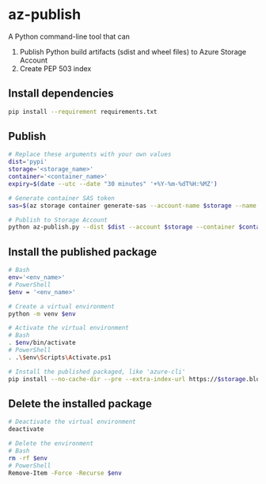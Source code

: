 # az-publish

A Python command-line tool that can

1. Publish Python build artifacts (sdist and wheel files) to Azure Storage Account
2. Create PEP 503 index 

## Install dependencies

```sh
pip install --requirement requirements.txt
```

## Publish

```sh
# Replace these arguments with your own values 
dist='pypi'
storage='<storage_name>'
container='<container_name>'
expiry=$(date --utc --date "30 minutes" '+%Y-%m-%dT%H:%MZ')

# Generate container SAS token
sas=$(az storage container generate-sas --account-name $storage --name $container --expiry $expiry --permissions cwl --output tsv)

# Publish to Storage Account
python az-publish.py --dist $dist --account $storage --container $container --sas "$sas"
```

## Install the published package

```sh
# Bash
env='<env_name>'
# PowerShell 
$env = '<env_name>'

# Create a virtual environment
python -m venv $env

# Activate the virtual environment
# Bash
. $env/bin/activate
# PowerShell
. .\$env\Scripts\Activate.ps1

# Install the published packaged, like 'azure-cli'
pip install --no-cache-dir --pre --extra-index-url https://$storage.blob.core.windows.net/$container/simple/ azure-cli
```

## Delete the installed package

```sh
# Deactivate the virtual environment
deactivate

# Delete the environment
# Bash
rm -rf $env
# PowerShell 
Remove-Item -Force -Recurse $env
```

